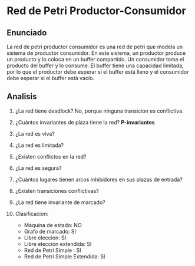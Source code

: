 # Red de Petri Productor-Consumidor

## Enunciado
La red de petri productor consumidor es una red de petri que modela un sistema de productor consumidor. En este sistema, un productor produce un producto y lo coloca en un buffer compartido. Un consumidor toma el producto del buffer y lo consume. El buffer tiene una capacidad limitada, por lo que el productor debe esperar si el buffer está lleno y el consumidor debe esperar si el buffer está vacío.

## Analisis

1. ¿La red tiene deadlock?
No, porque ninguna transicion es conflictiva.

2. ¿Cuántos invariantes de plaza tiene la red?
**P-invariantes**

3. ¿La red es viva?

4. ¿La red es limitada?

5. ¿Existen conflictos en la red?

6. ¿La red es segura?

7. ¿Cuántos lugares tienen arcos inhibidores en sus plazas de entrada?

8. ¿Existen transiciones conflictivas?

9. ¿La red tiene invariante de marcado?

10. Clasificacion:
    - Maquina de estado: NO
    - Grafo de marcado: SI
    - Libre eleccion: SI
    - Libre eleccion extendida: SI
    - Red de Petri Simple : SI
    - Red de Petri Simple Extendida: SI